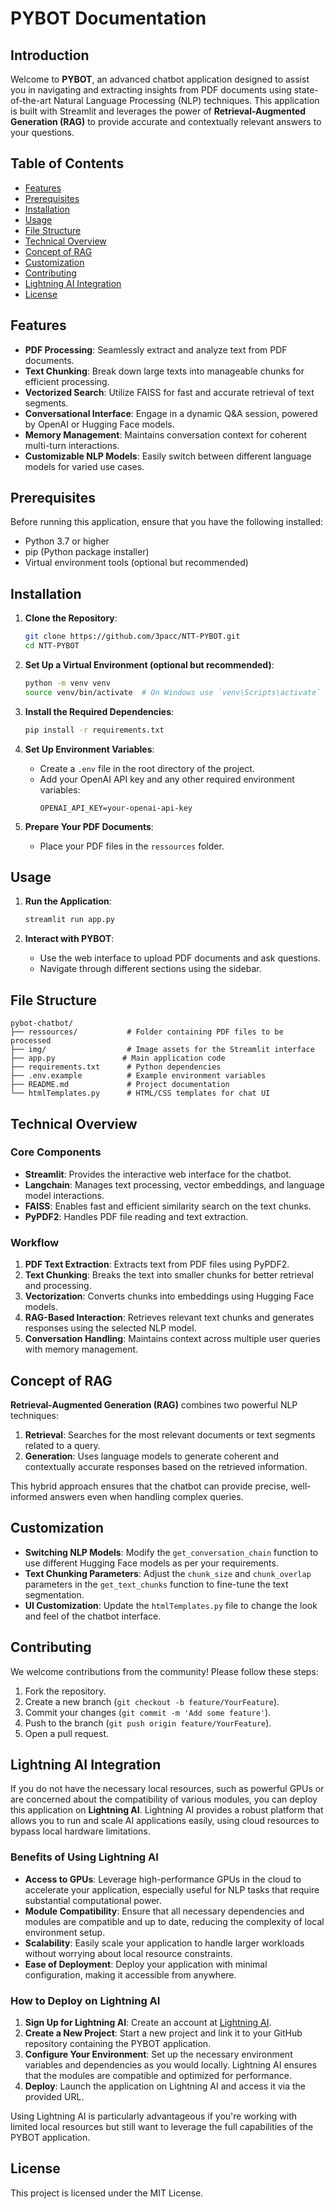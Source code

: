 # PYBOT Documentation

## Introduction

Welcome to **PYBOT**, an advanced chatbot application designed to assist you in navigating and extracting insights from PDF documents using state-of-the-art Natural Language Processing (NLP) techniques. This application is built with Streamlit and leverages the power of **Retrieval-Augmented Generation (RAG)** to provide accurate and contextually relevant answers to your questions.

## Table of Contents

- [Features](#features)
- [Prerequisites](#prerequisites)
- [Installation](#installation)
- [Usage](#usage)
- [File Structure](#file-structure)
- [Technical Overview](#technical-overview)
- [Concept of RAG](#concept-of-rag)
- [Customization](#customization)
- [Contributing](#contributing)
- [Lightning AI Integration](#lightning-ai-integration)
- [License](#license)

## Features

- **PDF Processing**: Seamlessly extract and analyze text from PDF documents.
- **Text Chunking**: Break down large texts into manageable chunks for efficient processing.
- **Vectorized Search**: Utilize FAISS for fast and accurate retrieval of text segments.
- **Conversational Interface**: Engage in a dynamic Q&A session, powered by OpenAI or Hugging Face models.
- **Memory Management**: Maintains conversation context for coherent multi-turn interactions.
- **Customizable NLP Models**: Easily switch between different language models for varied use cases.

## Prerequisites

Before running this application, ensure that you have the following installed:

- Python 3.7 or higher
- pip (Python package installer)
- Virtual environment tools (optional but recommended)

## Installation

1. **Clone the Repository**:
   ```bash
   git clone https://github.com/3pacc/NTT-PYBOT.git
   cd NTT-PYBOT
   ```

2. **Set Up a Virtual Environment (optional but recommended)**:
   ```bash
   python -m venv venv
   source venv/bin/activate  # On Windows use `venv\Scripts\activate`
   ```

3. **Install the Required Dependencies**:
   ```bash
   pip install -r requirements.txt
   ```

4. **Set Up Environment Variables**:
   - Create a `.env` file in the root directory of the project.
   - Add your OpenAI API key and any other required environment variables:
     ```
     OPENAI_API_KEY=your-openai-api-key
     ```

5. **Prepare Your PDF Documents**:
   - Place your PDF files in the `ressources` folder.

## Usage

1. **Run the Application**:
   ```bash
   streamlit run app.py
   ```

2. **Interact with PYBOT**:
   - Use the web interface to upload PDF documents and ask questions.
   - Navigate through different sections using the sidebar.

## File Structure

```plaintext
pybot-chatbot/
├── ressources/           # Folder containing PDF files to be processed
├── img/                  # Image assets for the Streamlit interface
├── app.py               # Main application code
├── requirements.txt      # Python dependencies
├── .env.example          # Example environment variables
├── README.md             # Project documentation
└── htmlTemplates.py      # HTML/CSS templates for chat UI
```

## Technical Overview

### Core Components

- **Streamlit**: Provides the interactive web interface for the chatbot.
- **Langchain**: Manages text processing, vector embeddings, and language model interactions.
- **FAISS**: Enables fast and efficient similarity search on the text chunks.
- **PyPDF2**: Handles PDF file reading and text extraction.

### Workflow

1. **PDF Text Extraction**: Extracts text from PDF files using PyPDF2.
2. **Text Chunking**: Breaks the text into smaller chunks for better retrieval and processing.
3. **Vectorization**: Converts chunks into embeddings using Hugging Face models.
4. **RAG-Based Interaction**: Retrieves relevant text chunks and generates responses using the selected NLP model.
5. **Conversation Handling**: Maintains context across multiple user queries with memory management.

## Concept of RAG

**Retrieval-Augmented Generation (RAG)** combines two powerful NLP techniques:

1. **Retrieval**: Searches for the most relevant documents or text segments related to a query.
2. **Generation**: Uses language models to generate coherent and contextually accurate responses based on the retrieved information.

This hybrid approach ensures that the chatbot can provide precise, well-informed answers even when handling complex queries.

## Customization

- **Switching NLP Models**: Modify the `get_conversation_chain` function to use different Hugging Face models as per your requirements.
- **Text Chunking Parameters**: Adjust the `chunk_size` and `chunk_overlap` parameters in the `get_text_chunks` function to fine-tune the text segmentation.
- **UI Customization**: Update the `htmlTemplates.py` file to change the look and feel of the chatbot interface.

## Contributing

We welcome contributions from the community! Please follow these steps:

1. Fork the repository.
2. Create a new branch (`git checkout -b feature/YourFeature`).
3. Commit your changes (`git commit -m 'Add some feature'`).
4. Push to the branch (`git push origin feature/YourFeature`).
5. Open a pull request.

## Lightning AI Integration

If you do not have the necessary local resources, such as powerful GPUs or are concerned about the compatibility of various modules, you can deploy this application on **Lightning AI**. Lightning AI provides a robust platform that allows you to run and scale AI applications easily, using cloud resources to bypass local hardware limitations.

### Benefits of Using Lightning AI

- **Access to GPUs**: Leverage high-performance GPUs in the cloud to accelerate your application, especially useful for NLP tasks that require substantial computational power.
- **Module Compatibility**: Ensure that all necessary dependencies and modules are compatible and up to date, reducing the complexity of local environment setup.
- **Scalability**: Easily scale your application to handle larger workloads without worrying about local resource constraints.
- **Ease of Deployment**: Deploy your application with minimal configuration, making it accessible from anywhere.

### How to Deploy on Lightning AI

1. **Sign Up for Lightning AI**: Create an account at [Lightning AI](https://lightning.ai/).
2. **Create a New Project**: Start a new project and link it to your GitHub repository containing the PYBOT application.
3. **Configure Your Environment**: Set up the necessary environment variables and dependencies as you would locally. Lightning AI ensures that the modules are compatible and optimized for performance.
4. **Deploy**: Launch the application on Lightning AI and access it via the provided URL.

Using Lightning AI is particularly advantageous if you're working with limited local resources but still want to leverage the full capabilities of the PYBOT application.

## License

This project is licensed under the MIT License.
